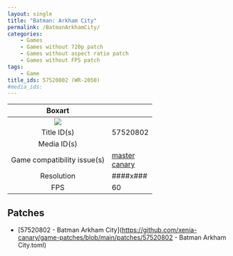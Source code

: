 ```yaml
---
layout: single
title: "Batman: Arkham City"
permalink: /BatmanArkhamCity/
categories:
    - Games
    - Games without 720p patch
    - Games without aspect ratio patch
    - Games without FPS patch
tags:
    - Game
title_ids: 57520802 (WR-2050)
#media_ids:
---
```


| Boxart                      |                                                                            |
| :----:                      | :-                                                                         |
| ![](https://download-ssl.xbox.com/content/images/66acd000-77fe-1000-9115-d80257520802/1033/boxartlg.jpg) |
| Title ID(s)                 | 57520802                                                                   |
| Media ID(s)                 |                                                                    |
| Game compatibility issue(s) | [master](https://github.com/xenia-project/game-compatibility/issues/)<br>[canary](https://github.com/xenia-canary/game-compatibility/issues/) |
| Resolution                  | ####x###                                                                   |
| FPS                         | 60                                                                         |

## Patches
* [57520802 - Batman Arkham City](https://github.com/xenia-canary/game-patches/blob/main/patches/57520802 - Batman Arkham City.toml)

<!--This page was generated by a script. You can remove this comment once the page is verified to be free of mistakes.-->

